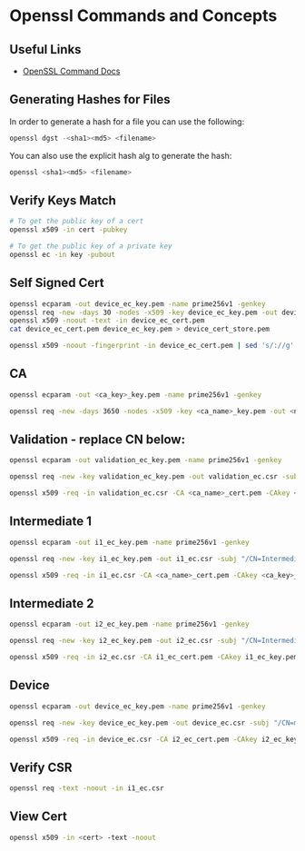 # Openssl Commands and Concepts

## Useful Links

- [OpenSSL Command Docs](https://wiki.openssl.org/index.php/Command_Line_Utilities#Commands)

## Generating Hashes for Files

In order to generate a hash for a file you can use the following:

```bash
openssl dgst -<sha1><md5> <filename>
```

You can also use the explicit hash alg to generate the hash:

```bash
openssl <sha1><md5> <filename>
```

## Verify Keys Match

```bash
# To get the public key of a cert
openssl x509 -in cert -pubkey

# To get the public key of a private key
openssl ec -in key -pubout
```

## Self Signed Cert

```bash
openssl ecparam -out device_ec_key.pem -name prime256v1 -genkey
openssl req -new -days 30 -nodes -x509 -key device_ec_key.pem -out device_ec_cert.pem -subj "/CN=foo_device"
openssl x509 -noout -text -in device_ec_cert.pem
cat device_ec_cert.pem device_ec_key.pem > device_cert_store.pem

openssl x509 -noout -fingerprint -in device_ec_cert.pem | sed 's/://g'| sed 's/\(SHA1 Fingerprint=\)//g' | tee fingerprint.txt
```

## CA

```bash
openssl ecparam -out <ca_key>_key.pem -name prime256v1 -genkey

openssl req -new -days 3650 -nodes -x509 -key <ca_name>_key.pem -out <name>_cert.pem -subj "/CN=CA Group 1"
```

## Validation - replace CN below:

```bash
openssl ecparam -out validation_ec_key.pem -name prime256v1 -genkey

openssl req -new -key validation_ec_key.pem -out validation_ec.csr -subj "/CN=12345"

openssl x509 -req -in validation_ec.csr -CA <ca_name>_cert.pem -CAkey <ca_key>_key.pem -CAcreateserial -out validation_ec_cert.pem -extensions client_auth -extfile ./x509_config.cfg -days 30 -sha256
```

## Intermediate 1

```bash
openssl ecparam -out i1_ec_key.pem -name prime256v1 -genkey

openssl req -new -key i1_ec_key.pem -out i1_ec.csr -subj "/CN=Intermediate 1 Group 1"

openssl x509 -req -in i1_ec.csr -CA <ca_name>_cert.pem -CAkey <ca_key>_key.pem -CAcreateserial -out i1_ec_cert.pem -days 3650 -sha256
```

## Intermediate 2

```bash
openssl ecparam -out i2_ec_key.pem -name prime256v1 -genkey

openssl req -new -key i2_ec_key.pem -out i2_ec.csr -subj "/CN=Intermediate 2 Group 1"

openssl x509 -req -in i2_ec.csr -CA i1_ec_cert.pem -CAkey i1_ec_key.pem -CAcreateserial -out i2_ec_cert.pem -days 3650 -sha256
```

## Device

```bash
openssl ecparam -out device_ec_key.pem -name prime256v1 -genkey

openssl req -new -key device_ec_key.pem -out device_ec.csr -subj "/CN=myDevice1"

openssl x509 -req -in device_ec.csr -CA i2_ec_cert.pem -CAkey i2_ec_key.pem -CAcreateserial -out device_ec_cert.pem -days 365 -sha256 -extensions client_auth -extfile ./x509_config.cfg
```

## Verify CSR

```bash
openssl req -text -noout -in i1_ec.csr
```

## View Cert

```bash
openssl x509 -in <cert> -text -noout
```
